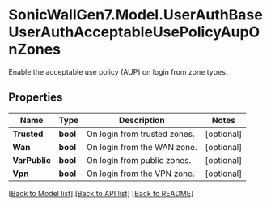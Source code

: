 # SonicWallGen7.Model.UserAuthBaseUserAuthAcceptableUsePolicyAupOnZones
Enable the acceptable use policy (AUP) on login from zone types.

## Properties

Name | Type | Description | Notes
------------ | ------------- | ------------- | -------------
**Trusted** | **bool** | On login from trusted zones. | [optional] 
**Wan** | **bool** | On login from the WAN zone. | [optional] 
**VarPublic** | **bool** | On login from public zones. | [optional] 
**Vpn** | **bool** | On login from the VPN zone. | [optional] 

[[Back to Model list]](../README.md#documentation-for-models) [[Back to API list]](../README.md#documentation-for-api-endpoints) [[Back to README]](../README.md)


